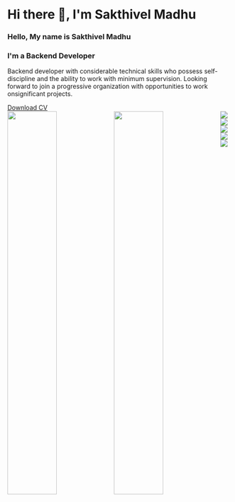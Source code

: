 
# Hi there 👋, I'm Sakthivel Madhu

<section class="home active section" id="home" id="nav-menu">
    <div class="container">
        <div class="row">
            <div class="home-info padd-15">
                <h3 class="hello" id="user-detail-name">Hello, My name is <span class="name">Sakthivel Madhu</span></h3>
                <h3 class="my-profession">I'm a <span class="typing">Backend Developer</span></h3>
                <p id="user-detail-intro">Backend developer with considerable
                    technical skills who possess self-discipline
                    and the ability to work with minimum
                    supervision. Looking forward to join a
                    progressive organization with opportunities
                    to work onsignificant projects.</p>
                <a href="Sakthivel_Madhu_Resume.pdf" download class="btn" class="nav-line resume">Download CV</a>
            </div> 
            <div class="home-img padd-15">
                <img src="images/IMG_7887.jpg" alt="">
            </div>
        </div>
    </div>
</section>

<img align="left" width="47%" src="https://github-readme-stats.vercel.app/api?username=SakthivelMadhu&show_icons=true&theme=radica" />



<img align="left" width="47%" src="https://github-readme-stats.vercel.app/api/top-langs/?username=SakthivelMadhu&langs_count=8" />

<img align="left"  src="https://img.shields.io/badge/javascript-%23323330.svg?style=for-the-badge&logo=javascript&logoColor=%23F7DF1E" />

<img align="left"  src="https://img.shields.io/badge/java-%23ED8B00.svg?style=for-the-badge&logo=java&logoColor=white" />

<img align="left"  src="https://img.shields.io/badge/html5-%23E34F26.svg?style=for-the-badge&logo=html5&logoColor=white" />

<img align="left"  src="https://img.shields.io/badge/css3-%231572B6.svg?style=for-the-badge&logo=css3&logoColor=white" />

<img align="left"  src="https://img.shields.io/badge/python-3670A0?style=for-the-badge&logo=python&logoColor=ffdd54" />
